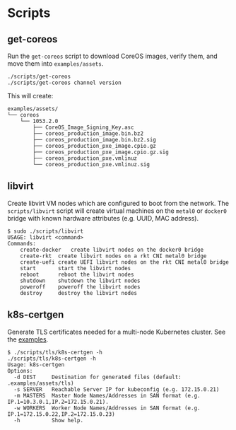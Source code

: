 
# Scripts

## get-coreos

Run the `get-coreos` script to download CoreOS images, verify them, and move them into `examples/assets`.

    ./scripts/get-coreos
    ./scripts/get-coreos channel version

This will create:

    examples/assets/
    └── coreos
        └── 1053.2.0
            ├── CoreOS_Image_Signing_Key.asc
            ├── coreos_production_image.bin.bz2
            ├── coreos_production_image.bin.bz2.sig
            ├── coreos_production_pxe_image.cpio.gz
            ├── coreos_production_pxe_image.cpio.gz.sig
            ├── coreos_production_pxe.vmlinuz
            └── coreos_production_pxe.vmlinuz.sig

## libvirt

Create libvirt VM nodes which are configured to boot from the network. The `scripts/libvirt` script will create virtual machines on the `metal0` or `docker0` bridge with known hardware attributes (e.g. UUID, MAC address).

    $ sudo ./scripts/libvirt
    USAGE: libvirt <command>
    Commands:
        create-docker   create libvirt nodes on the docker0 bridge
        create-rkt  create libvirt nodes on a rkt CNI metal0 bridge
        create-uefi create UEFI libvirt nodes on the rkt CNI metal0 bridge
        start       start the libvirt nodes
        reboot      reboot the libvirt nodes
        shutdown    shutdown the libvirt nodes
        poweroff    poweroff the libvirt nodes
        destroy     destroy the libvirt nodes

## k8s-certgen

Generate TLS certificates needed for a multi-node Kubernetes cluster. See the [examples](../examples/README.md#assets).

    $ ./scripts/tls/k8s-certgen -h
    ./scripts/tls/k8s-certgen -h
    Usage: k8s-certgen
    Options:
      -d DEST     Destination for generated files (default: .examples/assets/tls)
      -s SERVER   Reachable Server IP for kubeconfig (e.g. 172.15.0.21)
      -m MASTERS  Master Node Names/Addresses in SAN format (e.g. IP.1=10.3.0.1,IP.2=172.15.0.21).
      -w WORKERS  Worker Node Names/Addresses in SAN format (e.g. IP.1=172.15.0.22,IP.2=172.15.0.23)
      -h          Show help.
